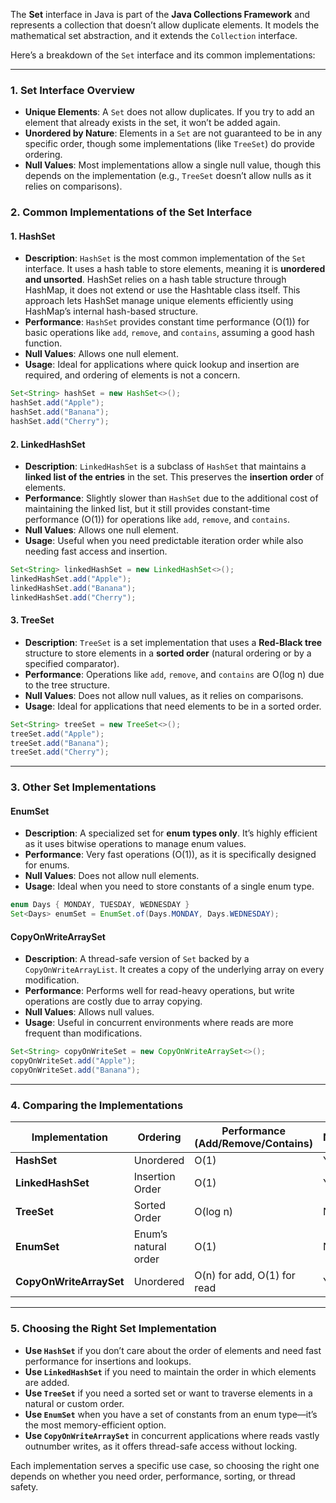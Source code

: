 The **Set** interface in Java is part of the **Java Collections Framework** and represents a collection that doesn’t allow duplicate elements. It models the mathematical set abstraction, and it extends the `Collection` interface.

Here’s a breakdown of the `Set` interface and its common implementations:

---

### 1. **Set Interface Overview**
   - **Unique Elements**: A `Set` does not allow duplicates. If you try to add an element that already exists in the set, it won’t be added again.
   - **Unordered by Nature**: Elements in a `Set` are not guaranteed to be in any specific order, though some implementations (like `TreeSet`) do provide ordering.
   - **Null Values**: Most implementations allow a single null value, though this depends on the implementation (e.g., `TreeSet` doesn’t allow nulls as it relies on comparisons).

### 2. **Common Implementations of the Set Interface**

#### **1. HashSet**
   - **Description**: `HashSet` is the most common implementation of the `Set` interface. It uses a hash table to store elements, meaning it is **unordered and unsorted**.
HashSet relies on a hash table structure through HashMap, it does not extend or use the Hashtable class itself. This approach lets HashSet manage unique elements efficiently using HashMap’s internal hash-based structure.
   - **Performance**: `HashSet` provides constant time performance (O(1)) for basic operations like `add`, `remove`, and `contains`, assuming a good hash function.
   - **Null Values**: Allows one null element.
   - **Usage**: Ideal for applications where quick lookup and insertion are required, and ordering of elements is not a concern.

   ```java
   Set<String> hashSet = new HashSet<>();
   hashSet.add("Apple");
   hashSet.add("Banana");
   hashSet.add("Cherry");
   ```

#### **2. LinkedHashSet**
   - **Description**: `LinkedHashSet` is a subclass of `HashSet` that maintains a **linked list of the entries** in the set. This preserves the **insertion order** of elements.
   - **Performance**: Slightly slower than `HashSet` due to the additional cost of maintaining the linked list, but it still provides constant-time performance (O(1)) for operations like `add`, `remove`, and `contains`.
   - **Null Values**: Allows one null element.
   - **Usage**: Useful when you need predictable iteration order while also needing fast access and insertion.

   ```java
   Set<String> linkedHashSet = new LinkedHashSet<>();
   linkedHashSet.add("Apple");
   linkedHashSet.add("Banana");
   linkedHashSet.add("Cherry");
   ```

#### **3. TreeSet**
   - **Description**: `TreeSet` is a set implementation that uses a **Red-Black tree** structure to store elements in a **sorted order** (natural ordering or by a specified comparator).
   - **Performance**: Operations like `add`, `remove`, and `contains` are O(log n) due to the tree structure.
   - **Null Values**: Does not allow null values, as it relies on comparisons.
   - **Usage**: Ideal for applications that need elements to be in a sorted order.

   ```java
   Set<String> treeSet = new TreeSet<>();
   treeSet.add("Apple");
   treeSet.add("Banana");
   treeSet.add("Cherry");
   ```

---

### 3. **Other Set Implementations**

#### **EnumSet**
   - **Description**: A specialized set for **enum types only**. It’s highly efficient as it uses bitwise operations to manage enum values.
   - **Performance**: Very fast operations (O(1)), as it is specifically designed for enums.
   - **Null Values**: Does not allow null elements.
   - **Usage**: Ideal when you need to store constants of a single enum type.

   ```java
   enum Days { MONDAY, TUESDAY, WEDNESDAY }
   Set<Days> enumSet = EnumSet.of(Days.MONDAY, Days.WEDNESDAY);
   ```

#### **CopyOnWriteArraySet**
   - **Description**: A thread-safe version of `Set` backed by a `CopyOnWriteArrayList`. It creates a copy of the underlying array on every modification.
   - **Performance**: Performs well for read-heavy operations, but write operations are costly due to array copying.
   - **Null Values**: Allows null values.
   - **Usage**: Useful in concurrent environments where reads are more frequent than modifications.

   ```java
   Set<String> copyOnWriteSet = new CopyOnWriteArraySet<>();
   copyOnWriteSet.add("Apple");
   copyOnWriteSet.add("Banana");
   ```

---

### 4. **Comparing the Implementations**

| Implementation     | Ordering          | Performance (Add/Remove/Contains) | Nulls | Thread-Safe |
|--------------------|-------------------|-----------------------------------|-------|-------------|
| **HashSet**        | Unordered         | O(1)                             | Yes   | No          |
| **LinkedHashSet**  | Insertion Order   | O(1)                             | Yes   | No          |
| **TreeSet**        | Sorted Order      | O(log n)                         | No    | No          |
| **EnumSet**        | Enum’s natural order | O(1)                          | No    | No          |
| **CopyOnWriteArraySet** | Unordered    | O(n) for add, O(1) for read      | Yes   | Yes         |

---

### 5. **Choosing the Right Set Implementation**

- **Use `HashSet`** if you don’t care about the order of elements and need fast performance for insertions and lookups.
- **Use `LinkedHashSet`** if you need to maintain the order in which elements are added.
- **Use `TreeSet`** if you need a sorted set or want to traverse elements in a natural or custom order.
- **Use `EnumSet`** when you have a set of constants from an enum type—it’s the most memory-efficient option.
- **Use `CopyOnWriteArraySet`** in concurrent applications where reads vastly outnumber writes, as it offers thread-safe access without locking.

Each implementation serves a specific use case, so choosing the right one depends on whether you need order, performance, sorting, or thread safety.
